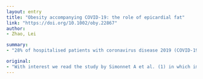 ```yaml
---
layout: entry
title: "Obesity accompanying COVID-19: the role of epicardial fat"
link: "https://doi.org/10.1002/oby.22867"
author:
- Zhao, Lei

summary:
- "28% of hospitalised patients with coronavirus disease 2019 (COVID-19) presented cardiac complications including myocarditis, arrhythmias, heart failure (HF) and sudden death. Myocardial response in COVID is closely associated with in-hospital mortality. Local biological effects on myocardal tissue from epicardial adipose tissue (EAT) are warrant further discussion. The study by Simonnet A et al."

original:
- "With interest we read the study by Simonnet A et al. (1) in which important novel evidence is addressed that obesity is highly frequent among critically ill patients with severe acute respiratory syndrome coronavirus-2 (SARS-Cov-2) infection. Although clinically very relevant, it remains difficult to elucidate the mechanisms by which SARS-Cov-2 severity is increased in the context of obesity. As reported by Katz JN et al. (2), 28% of hospitalised patients with coronavirus disease 2019 (COVID-19) presented cardiac complications including myocarditis, arrhythmias, heart failure (HF) and sudden death. Considering that myocardial response in COVID-19 is closely associated with in-hospital mortality, local biological effects on myocardial tissue from epicardial adipose tissue (EAT) is warrant further discussion."
---
```


